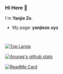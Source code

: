 ### Hi Here 👋

I'm **Yanjie Ze**.</br>
- My page: **yanjieze.xyz**
</br>

[![Top Langs](https://github-readme-stats.vercel.app/api/top-langs/?username=YanjieZe&layout=compact)](https://github.com/anuraghazra/github-readme-stats)
</br>
</br>
[![Anurag's github stats](https://github-readme-stats.vercel.app/api?username=YanjieZe&show_icons=true&theme=buefy)](https://github.com/anuraghazra/github-readme-stats)
</br>
</br>
[![ReadMe Card](https://github-readme-stats.vercel.app/api/pin/?username=YanjieZe&repo=StatisticalLearningMethod&theme=buefy)](https://github.com/anuraghazra/github-readme-stats)

